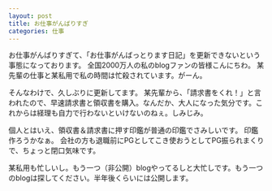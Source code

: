 ```yaml
---
layout: post
title: お仕事がんばりすぎ
categories: 仕事
---
```


お仕事がんばりすぎて、「お仕事がんばっとります日記」を更新できないという事態になっております。
全国2000万人の私のblogファンの皆様こんにちわ。
某先輩の仕事と某私用で私の時間は忙殺されています。がーん。

そんなわけで、久しぶりに更新してます。
某先輩から、「請求書をくれ！」と言われたので、早速請求書と領収書を購入。なんだか、大人になった気分です。これからは経理も自力で行わないといけないのねぇ。しみじみ。

個人とはいえ、領収書＆請求書に押す印鑑が普通の印鑑でさみしいです。
印鑑作ろうかなぁ。
会社の方も退職前にPGとしてこき使おうとしてPG振られまくりで、ちょっと閉口気味です。

某私用も忙しいし。もう一つ（非公開）blogやってるしと大忙しです。もう一つのblogは探してください。半年後くらいには公開します。
